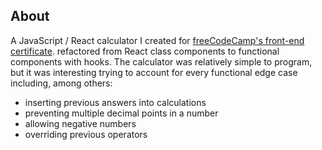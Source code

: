 ## About

A JavaScript / React calculator I created for [freeCodeCamp's front-end certificate]. refactored from React class components to functional components with hooks. The calculator was relatively simple to program, but it was interesting trying to account for every functional edge case including, among others:
- inserting previous answers into calculations
- preventing multiple decimal points in a number
- allowing negative numbers
- overriding previous operators



[freeCodeCamp's front-end certificate]: https://www.freecodecamp.org/learn/front-end-development-libraries/front-end-development-libraries-projects/build-a-javascript-calculator
